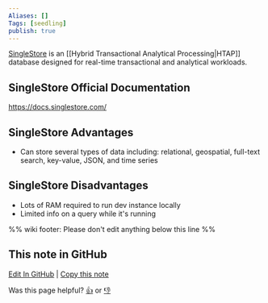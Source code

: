 ```yaml
---
Aliases: []
Tags: [seedling]
publish: true
---
```


[SingleStore](https://www.singlestore.com/) is an [[Hybrid Transactional Analytical Processing|HTAP]] database designed for real-time transactional and analytical workloads.

## SingleStore Official Documentation

https://docs.singlestore.com/

## SingleStore Advantages

- Can store several types of data including: relational, geospatial, full-text search, key-value, JSON, and time series

## SingleStore Disadvantages

- Lots of RAM required to run dev instance locally
- Limited info on a query while it's running

%% wiki footer: Please don't edit anything below this line %%

## This note in GitHub

<span class="git-footer">[Edit In GitHub](https://github.dev/data-engineering-community/data-engineering-wiki/blob/main/Tools/Databases/SingleStore.md "git-hub-edit-note") | [Copy this note](https://raw.githubusercontent.com/data-engineering-community/data-engineering-wiki/main/Tools/Databases/SingleStore.md "git-hub-copy-note")</span>

<span class="git-footer">Was this page helpful?
[👍](https://tally.so/r/3jZ8D4?rating=Yes&url=https://dataengineering.wiki/Tools/Databases/SingleStore) or [👎](https://tally.so/r/3jZ8D4?rating=No&url=https://dataengineering.wiki/Tools/Databases/SingleStore)</span>
